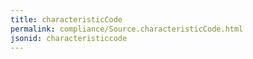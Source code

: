 ```yaml
---
title: characteristicCode
permalink: compliance/Source.characteristicCode.html
jsonid: characteristiccode
---
```

